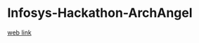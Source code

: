 # Infosys-Hackathon-ArchAngel

<a href="https://infosys-hackathon-arch-angel.vercel.app/">web link </a>